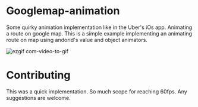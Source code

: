 Googlemap-animation
============
Some quirky animation implementation like in the Uber's iOs app. Animating a route on google map. This is a simple example implementing an animating route on map using andorid's value and object animators.

![ezgif com-video-to-gif](https://cloud.githubusercontent.com/assets/4386056/21483832/f80979cc-cbae-11e6-9ce0-2b96be0ea9ec.gif)

Contributing
============
This was a quick implementation. So much scope for reaching 60fps. Any suggestions are welcome.

